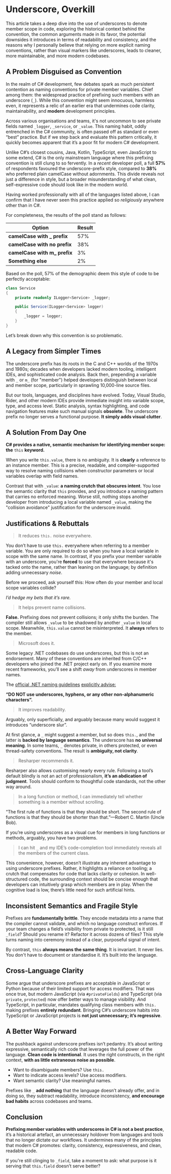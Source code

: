 # Underscore, Overkill

This article takes a deep dive into the use of underscores to denote member scope in code, exploring the historical context behind the convention, the common arguments made in its favor, the potential downsides it introduces in terms of readability and consistency, and the reasons why I personally believe that relying on more explicit naming conventions, rather than visual markers like underscores, leads to cleaner, more maintainable, and more modern codebases.

## A Problem Disguised as Convention

In the realm of C# development, few debates spark as much persistent contention as naming conventions for private member variables. Chief among them: the widespread practice of prefixing such members with an underscore (`_`). While this convention might seem innocuous, harmless even, it represents a relic of an earlier era that undermines code clarity, maintainability, and **modern** development principles.

Across various organisations and teams, it's not uncommon to see private fields named `_logger`, `_service`, or `_value`. This naming habit, oddly entrenched in the C# community, is often passed off as standard or even “best” practice. But if we step back and evaluate this pattern critically, it quickly becomes apparent that it’s a poor fit for modern C# development.

Unlike C#’s closest cousins, Java, Kotlin, TypeScript, even JavaScript to some extend, C# is the only mainstream language where this prefixing convention is still clung to so fervently. In a *recent* developer poll, a full **57%** of respondents favoured the underscore-prefix style, compared to **38%** who preferred plain camelCase without adornments. This divide reveals not just a difference in style, but a broader misunderstanding of what clean, self-expressive code should look like in the modern world.

Having worked professionally with all of the languages listed above, I can confirm that I have never seen this practice applied so *religiously* anywhere other than in C#.

For completeness, the results of the poll stand as follows:

| **Option**                   | **Result** |
| ---------------------------- | ---------- |
| **camelCase with _ prefix**  | 57%        |
| **camelCase with no prefix** | 38%        |
| **camelCase with m_ prefix** | 3%         |
| **Something else**           | 2%         |

Based on the poll, 57% of the demographic deem this style of code to be perfectly acceptable:

```c#
class Service
{
    private readonly ILogger<Service> _logger;

    public Service(ILogger<Service> logger)
    {
        _logger = logger;
    }
}
```

Let’s break down why this convention is so problematic.

## A Legacy from Simpler Times

The underscore prefix has its roots in the C and C++ worlds of the 1970s and 1980s; decades when developers lacked modern tooling, intelligent IDEs, and sophisticated code analysis. Back then, prepending a variable with `_` or `m_` (for "member") helped developers distinguish between local and member scope, particularly in sprawling 10,000-line source files.

But our tools, languages, and disciplines have evolved. Today, Visual Studio, Rider, and other modern IDEs provide immediate insight into variable scope, type, and access level. Static analysis, syntax highlighting, and code navigation features make such manual signals **obsolete**. The underscore prefix no longer serves a functional purpose. **It simply adds visual clutter**.

## A Solution From Day One

**C# provides a native, semantic mechanism for identifying member scope: the** `this` **keyword.**

When you write `this.value`, there is no ambiguity. It is **clearly** a reference to an instance member. This is a precise, readable, and compiler-supported way to resolve naming collisions when constructor parameters or local variables overlap with field names.

Contrast that with `_value`: **a naming crutch that** **obscures intent**. You lose the semantic clarity that `this` provides, and you introduce a naming pattern that carries no enforced meaning. Worse still, nothing stops another developer from introducing a local variable named `_value`, making the "collision avoidance" justification for the underscore invalid.

## Justifications & Rebuttals

> It reduces `this.` noise everywhere.

You don’t have to use `this.` everywhere when referring to a member variable. You are only required to do so when you have a local variable in scope with the same name. In contrast, if you prefix your member variable with an underscore, you're **forced** to use that everywhere because it's tacked onto the name, rather than leaning on the language; by definition adding unnecessary *noise*.

Before we proceed, ask yourself this: How often do your member and local scope variables collide?

*I’d hedge my bets that it’s rare.*

> It helps prevent name collisions.

**False.** Prefixing does not prevent collisions; it only shifts the burden. The compiler still allows `_value` to be shadowed by another `_value` in local scope. Meanwhile, `this.value` cannot be misinterpreted. It **always** refers to the member.

> Microsoft does it.

Some legacy .NET codebases do use underscores, but this is not an endorsement. Many of these conventions are inherited from C/C++ developers who joined the .NET project early on. If you examine more recent frameworks, you’ll see a shift *away* from underscores in member names.

The [official .NET naming guidelines](https://learn.microsoft.com/en-us/dotnet/standard/design-guidelines/general-naming-conventions) [explicitly advise:](https://learn.microsoft.com/en-us/dotnet/standard/design-guidelines/general-naming-conventions)

**“DO NOT use underscores, hyphens, or any other non-alphanumeric characters”.**

> It improves readability.

Arguably, only superficially, and arguably because many would suggest it introduces “underscore slur”.

At first glance, a `_` might suggest a member, but so does `this.`, and the latter is **backed by language semantics**. The underscore has **no universal meaning**. In some teams, `_` denotes private, in others protected, or even thread-safety conventions. The result is **ambiguity, not clarity**.

> Resharper recommends it.

Resharper also allows customising nearly every rule. Following a tool’s default blindly is not an act of professionalism, **it’s an abdication of judgment**. Tools should conform to thoughtful code standards, not the other way around.

> In a long function or method, I can immediately tell whether something is a member without scrolling.

“The first rule of functions is that they should be short. The second rule of functions is that they should be shorter than that.”—Robert C. Martin (Uncle Bob).

If you’re using underscores as a visual cue for members in long functions or methods, arguably, you have two problems.

> I can hit `_` and my IDE’s code-completion tool immediately reveals all the members of the current class.

This convenience, however, doesn’t illustrate any inherent advantage to using underscore prefixes. Rather, it highlights a reliance on tooling; a crutch that compensates for code that lacks clarity or cohesion. In well-structured code, the surrounding context should be concise enough that developers can intuitively grasp which members are in play. When the cognitive load is low, there’s little need for such artificial hints.

## Inconsistent Semantics and Fragile Style

Prefixes are **fundamentally brittle**. They encode metadata into a name that the compiler cannot validate, and which no language construct enforces. If your team changes a field’s visibility from private to protected, is it still `_field`? Should you rename it? Refactor it across dozens of files? This style turns naming into ceremony instead of a clear, purposeful signal of intent.

By contrast, `this` **always means the same thing**. It is invariant. It never lies. You don't have to document or standardise it. It’s built into the language.

## Cross-Language Clarity

Some argue that underscore prefixes are acceptable in JavaScript or Python because of their limited support for access modifiers. That was once true, but modern JavaScript (via `#privateFields`) and TypeScript (via `private`, `protected`) now offer better ways to manage visibility. And TypeScript, in particular, mandates qualifying class members with `this.` making prefixes **entirely redundant**. Bringing C#’s underscore habits into TypeScript or JavaScript projects is **not just unnecessary; it’s regressive**.

## A Better Way Forward

The pushback against underscore prefixes isn’t pedantry. It’s about writing expressive, semantically rich code that leverages the full power of the language. **Clean code is intentional**. It uses the right constructs, in the right context, **with as little extraneous noise as possible**.

- Want to disambiguate members? Use `this.`
- Want to indicate access levels? Use access modifiers.
- Want semantic clarity? Use meaningful names.

Prefixes like `_` **add nothing** that the language doesn’t already offer, and in doing so, they subtract readability, introduce inconsistency, **and encourage bad habits** across codebases and teams.

## Conclusion

**Prefixing member variables with underscores in C# is not a best practice**, it’s a historical artefact, an unnecessary holdover from languages and tools that no longer dictate our workflows. It undermines many of the principles that modern C# promotes: clarity, consistency, expressiveness, and clean, readable code.

If you're still clinging to `_field`, take a moment to ask: what purpose is it serving that `this.field` doesn’t serve better?